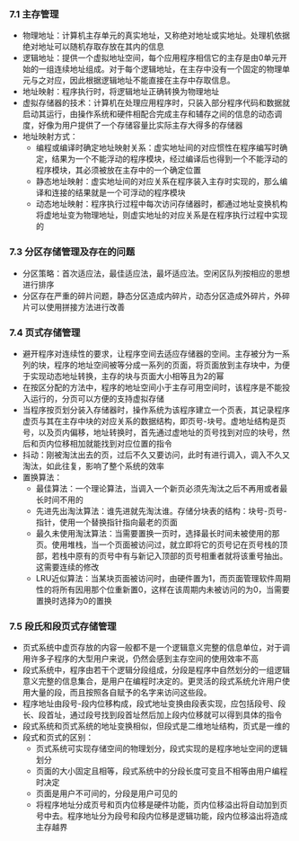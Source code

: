 ### 7.1 主存管理

- 物理地址：计算机主存单元的真实地址，又称绝对地址或实地址。处理机依据绝对地址可以随机存取存放在其内的信息
- 逻辑地址：提供一个虚拟地址空间，每个应用程序相信它的主存是由0单元开始的一组连续地址组成。对于每个逻辑地址，在主存中没有一个固定的物理单元与之对应，因此根据逻辑地址不能直接在主存中存取信息。
- 地址映射：程序执行时，将逻辑地址正确转换为物理地址
- 虚拟存储器的技术：计算机在处理应用程序时，只装入部分程序代码和数据就启动其运行，由操作系统和硬件相配合完成主存和辅存之间的信息的动态调度，好像为用户提供了一个存储容量比实际主存大得多的存储器
- 地址映射方式：
  - 编程或编译时确定地址映射关系：虚实地址间的对应惯性在程序编写时确定，结果为一个不能浮动的程序模块，经过编译后也得到一个不能浮动的程序模块，其必须被放在主存中的一个确定位置
  - 静态地址映射：虚实地址间的对应关系在程序装入主存时实现的，那么编译和连接的结果就是一个可浮动的程序模块
  - 动态地址映射：程序执行过程中每次访问存储器时，都通过地址变换机构将虚地址变为物理地址，则虚实地址的对应关系是在程序执行过程中实现的

### 7.3 分区存储管理及存在的问题

- 分区策略：首次适应法，最佳适应法，最坏适应法。空闲区队列按相应的思想进行排序
- 分区存在严重的碎片问题，静态分区造成内碎片，动态分区造成外碎片，外碎片可以使用拼接方法进行改善

### 7.4 页式存储管理

- 避开程序对连续性的要求，让程序空间去适应存储器的空间。主存被分为一系列的块，程序的地址空间被等分成一系列的页面，将页面放到主存块中，为便于实现动态地址转换，主存的块与页面大小相等且为2的幂
- 在按区分配的方法中，程序的地址空间小于主存可用空间时，该程序是不能投入运行的，分页可以方便的支持虚拟存储
- 当程序按页划分装入存储器时，操作系统为该程序建立一个页表，其记录程序虚页与其在主存中块的对应关系的数据结构，即页号-块号。虚地址结构是页号，以及页内偏移，地址转换时，首先通过虚地址的页号找到对应的块号，然后和页内位移相加就能找到对应位置的指令
- 抖动：刚被淘汰出去的页，过后不久又要访问，此时有进行调入，调入不久又淘汰，如此往复，影响了整个系统的效率
- 置换算法：
  - 最佳算法：一个理论算法，当调入一个新页必须先淘汰之后不再用或者最长时间不用的
  - 先进先出淘汰算法：谁先进就先淘汰谁。存储分块表的结构：块号-页号-指针，使用一个替换指针指向最老的页面
  - 最久未使用淘汰算法：当需要置换一页时，选择最长时间未被使用的那页。使用堆栈，当一个页面被访问过，就立即将它的页号记在页号栈的顶部，若栈中原有的页号中有与新记入顶部的页号相重者就将该重号抽出。这需要连续的修改
  - LRU近似算法：当某块页面被访问时，由硬件置为1，而页面管理软件周期性的将所有因用那个位重新置0，这样在该周期内未被访问的为0，当需要置换时选择为0的置换

### 7.5 段氏和段页式存储管理

- 页式系统中虚页存放的内容一般都不是一个逻辑意义完整的信息单位，对于调用许多子程序的大型用户来说，仍然会感到主存空间的使用效率不高
- 段式系统中，程序由若干个逻辑分段组成，分段是程序中自然划分的一组逻辑意义完整的信息集合，是用户在编程时决定的。更灵活的段式系统允许用户使用大量的段，而且按照各自赋予的名字来访问这些段。
- 程序地址由段号-段内位移构成，段式地址变换由段表实现，应包括段号、段长、段首址，通过段号找到段首址然后加上段内位移就可以得到具体的指令
- 段式系统和页式系统的地址变换相似，但段式是二维地址结构，页式是一维的
- 段式和页式的区别：
  - 页式系统可实现存储空间的物理划分，段式实现的是程序地址空间的逻辑划分
  - 页面的大小固定且相等，段式系统中的分段长度可变且不相等由用户编程时决定
  - 页面是用户不可间的，分段是用户可见的
  - 将程序地址分成页号和页内位移是硬件功能，页内位移溢出将自动加到页号中去。程序地址分为段号和段内位移是逻辑功能，段内位移溢出将造成主存越界

